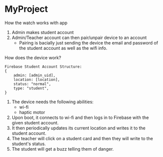 # MyProject


How the watch works with app
1. Admin makes student account
2. Admin/Teacher account can then pair/unpair device to an account
    - Pairing is bacially just sending the device the email and password of the student account as well as the wifi info.

How does the device work?

    Firebase Student Account Structure:
    {
        admin: [admin_uid],
        location: [location],
        status: "normal",
        type: "student",
    }

1. The device needs the following abilities:
    - wi-fi
    - haptic motor
2. Upon boot, it connects to wi-fi and then logs in to Firebase with the given student account.
3. It then periodically updates its current location and writes it to the student account.
4. The teacher will click on a student card and then they will write to the student's status. 
5. The student will get a buzz telling them of danger.
